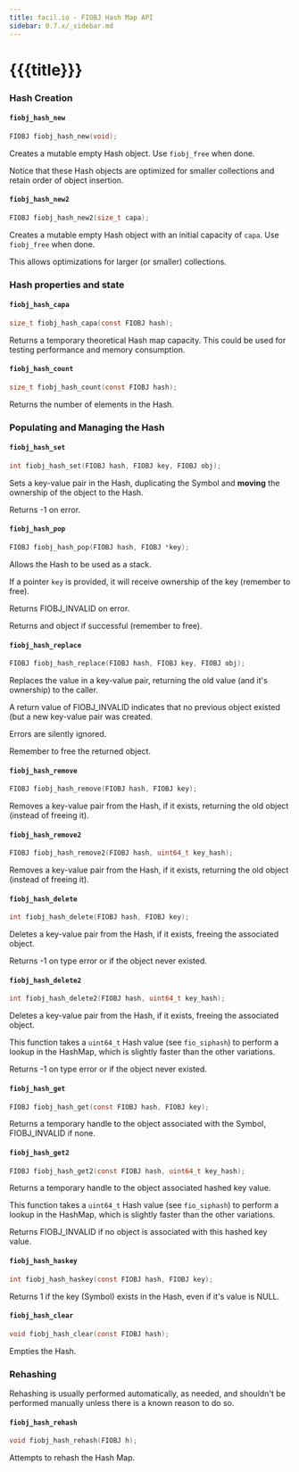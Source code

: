 ```yaml
---
title: facil.io - FIOBJ Hash Map API
sidebar: 0.7.x/_sidebar.md
---
```

# {{{title}}}

### Hash Creation


#### `fiobj_hash_new`

```c
FIOBJ fiobj_hash_new(void);
```

Creates a mutable empty Hash object. Use `fiobj_free` when done.

Notice that these Hash objects are optimized for smaller collections and retain order of object insertion.

#### `fiobj_hash_new2`

```c
FIOBJ fiobj_hash_new2(size_t capa);
```

Creates a mutable empty Hash object with an initial capacity of `capa`. Use `fiobj_free` when done.

This allows optimizations for larger (or smaller) collections.


### Hash properties and state

#### `fiobj_hash_capa`

```c
size_t fiobj_hash_capa(const FIOBJ hash);
```

Returns a temporary theoretical Hash map capacity. This could be used for testing performance and memory consumption.

#### `fiobj_hash_count`

```c
size_t fiobj_hash_count(const FIOBJ hash);
```

Returns the number of elements in the Hash.

### Populating and Managing the Hash

#### `fiobj_hash_set`

```c
int fiobj_hash_set(FIOBJ hash, FIOBJ key, FIOBJ obj);
```

Sets a key-value pair in the Hash, duplicating the Symbol and **moving** the ownership of the object to the Hash.

Returns -1 on error.

#### `fiobj_hash_pop`

```c
FIOBJ fiobj_hash_pop(FIOBJ hash, FIOBJ *key);
```


Allows the Hash to be used as a stack.

If a pointer `key` is provided, it will receive ownership of the key (remember to free).

Returns FIOBJ_INVALID on error.

Returns and object if successful (remember to free).

#### `fiobj_hash_replace`

```c
FIOBJ fiobj_hash_replace(FIOBJ hash, FIOBJ key, FIOBJ obj);
```

Replaces the value in a key-value pair, returning the old value (and it's ownership) to the caller.

A return value of FIOBJ_INVALID indicates that no previous object existed (but a new key-value pair was created.

Errors are silently ignored.

Remember to free the returned object.

#### `fiobj_hash_remove`

```c
FIOBJ fiobj_hash_remove(FIOBJ hash, FIOBJ key);
```

Removes a key-value pair from the Hash, if it exists, returning the old object (instead of freeing it).

#### `fiobj_hash_remove2`

```c
FIOBJ fiobj_hash_remove2(FIOBJ hash, uint64_t key_hash);
```

Removes a key-value pair from the Hash, if it exists, returning the old object (instead of freeing it).

#### `fiobj_hash_delete`

```c
int fiobj_hash_delete(FIOBJ hash, FIOBJ key);
```

Deletes a key-value pair from the Hash, if it exists, freeing the associated object.

Returns -1 on type error or if the object never existed.

#### `fiobj_hash_delete2`

```c
int fiobj_hash_delete2(FIOBJ hash, uint64_t key_hash);
```

Deletes a key-value pair from the Hash, if it exists, freeing the associated object.

This function takes a `uint64_t` Hash value (see `fio_siphash`) to perform a lookup in the HashMap, which is slightly faster than the other variations.

Returns -1 on type error or if the object never existed.

#### `fiobj_hash_get`

```c
FIOBJ fiobj_hash_get(const FIOBJ hash, FIOBJ key);
```


Returns a temporary handle to the object associated with the Symbol, FIOBJ_INVALID if none.

#### `fiobj_hash_get2`

```c
FIOBJ fiobj_hash_get2(const FIOBJ hash, uint64_t key_hash);
```

Returns a temporary handle to the object associated hashed key value.

This function takes a `uint64_t` Hash value (see `fio_siphash`) to
perform a lookup in the HashMap, which is slightly faster than the other
variations.

Returns FIOBJ_INVALID if no object is associated with this hashed key value.

#### `fiobj_hash_haskey`

```c
int fiobj_hash_haskey(const FIOBJ hash, FIOBJ key);
```

Returns 1 if the key (Symbol) exists in the Hash, even if it's value is NULL.

#### `fiobj_hash_clear`

```c
void fiobj_hash_clear(const FIOBJ hash);
```

Empties the Hash.

### Rehashing

Rehashing is usually performed automatically, as needed, and shouldn't be performed manually unless there is a known reason to do so.

#### `fiobj_hash_rehash`

```c
void fiobj_hash_rehash(FIOBJ h);
```

Attempts to rehash the Hash Map.

